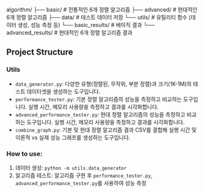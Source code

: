 algorithm/
├── basic/         # 전통적인 6개 정렬 알고리즘
├── advanced/      # 현대적인 6개 정렬 알고리즘
├── data/          # 테스트 데이터 저장
└── utils/         # 유틸리티 함수 (데이터 생성, 성능 측정 등)
└── basic_results/       # 베이직 결과
└── advanced_results/ # 현대적인 6개 정렬 알고리즘 결과

## Project Structure

### Utils
- `data_generator.py`: 다양한 유형(정렬된, 무작위, 부분 정렬)과 크기(1K-1M)의 테스트 데이터셋을 생성하는 도구입니다.
- `performance_tester.py`: 기본 정렬 알고리즘의 성능을 측정하고 비교하는 도구입니다. 실행 시간, 메모리 사용량을 측정하고 결과를 시각화합니다.
- `advanced_performance_tester.py`: 현대 정렬 알고리즘의 성능을 측정하고 비교하는 도구입니다. 실행 시간, 메모리 사용량을 측정하고 결과를 시각화합니다.
- `combine_graph.py`: 기본 및 현대 정렬 알고리즘 결과 CSV를 결합해 실행 시간 및 이론적 vs 실제 성능 그래프를 생성하는 도구입니다.

### How to use:
1. 데이터 생성: `python -m utils.data_generator`
2. 알고리즘 테스트: 알고리즘 구현 후 `performance_tester.py`, `advanced_performance_tester.py`를 사용하여 성능 측정